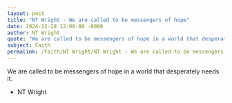 ```yaml
---
layout: post
title: "NT Wright - We are called to be messengers of hope"
date: 2024-12-28 12:00:00 -0000
author: NT Wright
quote: "We are called to be messengers of hope in a world that desperately needs it."
subject: Faith
permalink: /Faith/NT Wright/NT Wright - We are called to be messengers of hope
---
```


We are called to be messengers of hope in a world that desperately needs it.

- NT Wright
